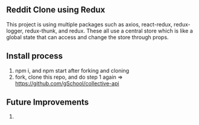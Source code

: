 ## Reddit Clone using Redux



This project is using multiple packages such as axios, react-redux, redux-logger, redux-thunk, and redux. These all use a central store which is like a global state that can access and change the store through props.



## Install process



1. npm i, and npm start after forking and cloning <br>
2. fork, clone this repo, and do step 1 again => https://github.com/gSchool/collective-api



## Future Improvements


1.